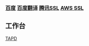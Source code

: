 
### [百度](https//www.baidu.com) [百度翻译](https://fanyi.baidu.com)  [腾讯SSL](https://cloud.tencent.com/product/ssl) [AWS SSL](https://amazonaws-china.com/cn/certificate-manager/)

## 工作台
[TAPD](https://www.tapd.cn/my_worktable?left_tree=1#&filter_close=true)
